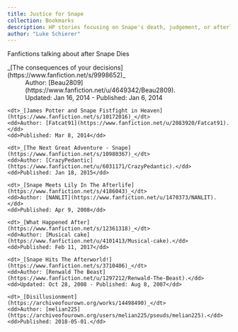 ```yaml
---
title: Justice for Snape
collection: Bookmarks
description: HP stories focusing on Snape's death, judgement, or afterlife
author: "Luke Schierer"
---
```


Fanfictions talking about after Snape Dies

<dl>
    <dt>_[The consequences of your decisions](https://www.fanfiction.net/s/9998652)_</dt>
    <dd>Author: [Beau2809](https://www.fanfiction.net/u/4649342/Beau2809).</dd>
    <dd>Updated: Jan 16, 2014 - Published: Jan 6, 2014</dd>

    <dt>_[James Potter and Snape Fistfight in Heaven](https://www.fanfiction.net/s/10172016)_</dt>
    <dd>Author: [Fatcat91](https://www.fanfiction.net/u/2083920/Fatcat91).</dd>
    <dd>Published: Mar 8, 2014</dd>

    <dt>_[The Next Great Adventure - Snape](https://www.fanfiction.net/s/10980367)_</dt>
    <dd>Author: [CrazyPedantic](https://www.fanfiction.net/u/6031171/CrazyPedantic).</dd>
    <dd>Published: Jan 18, 2015</dd>

    <dt>_[Snape Meets Lily In The Afterlife](https://www.fanfiction.net/s/4186043)_</dt>
    <dd>Author: [NANLIT](https://www.fanfiction.net/u/1470373/NANLIT).</dd>
    <dd>Published: Apr 9, 2008</dd>

    <dt>_[What Happened After](https://www.fanfiction.net/s/12361318)_</dt>
    <dd>Author: [Musical cake](https://www.fanfiction.net/u/4101413/Musical-cake).</dd>
    <dd>Published: Feb 11, 2017</dd>

    <dt>_[Snape Hits The Afterworld!](https://www.fanfiction.net/s/3710406)_</dt>
    <dd>Author: [Renwald The Beast](https://www.fanfiction.net/u/1297212/Renwald-The-Beast).</dd>
    <dd>Updated: Oct 28, 2008 - Published: Aug 8, 2007</dd>

    <dt>_[Disillusionment](https://archiveofourown.org/works/14498490)_</dt>
    <dd>Author: [melian225](https://archiveofourown.org/users/melian225/pseuds/melian225).</dd>
    <dd>Published: 2018-05-01.</dd>

</dl>
